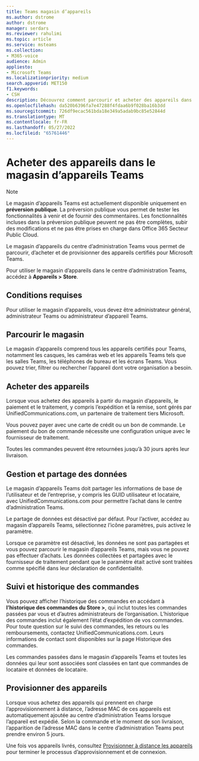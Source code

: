 ```yaml
---
title: Teams magasin d’appareils
ms.author: dstrome
author: dstrome
manager: serdars
ms.reviewer: rahulimi
ms.topic: article
ms.service: msteams
ms.collection:
- M365-voice
audience: Admin
appliesto:
- Microsoft Teams
ms.localizationpriority: medium
search.appverid: MET150
f1.keywords:
- CSH
description: Découvrez comment parcourir et acheter des appareils dans le magasin d’appareils du centre d’administration Teams
ms.openlocfilehash: da520b6396fa7e47288f4fdaa6b9f028ba16b3dd
ms.sourcegitcommit: 726df9ecac561bda18e349a5adab9bc85e52844d
ms.translationtype: MT
ms.contentlocale: fr-FR
ms.lasthandoff: 05/27/2022
ms.locfileid: "65761446"
---
```

# <a name="purchase-devices-in-the-teams-device-store"></a>Acheter des appareils dans le magasin d’appareils Teams

>[!NOTE]
>Le magasin d’appareils Teams est actuellement disponible uniquement en **préversion publique**. La préversion publique vous permet de tester les fonctionnalités à venir et de fournir des commentaires. Les fonctionnalités incluses dans la préversion publique peuvent ne pas être complètes, subir des modifications et ne pas être prises en charge dans Office 365 Secteur Public Cloud.

Le magasin d’appareils du centre d’administration Teams vous permet de parcourir, d’acheter et de provisionner des appareils certifiés pour Microsoft Teams.  

 Pour utiliser le magasin d’appareils dans le centre d’administration Teams, accédez à **Appareils > Store**.

## <a name="requirements"></a>Conditions requises

Pour utiliser le magasin d’appareils, vous devez être administrateur général, administrateur Teams ou administrateur d’appareil Teams.

## <a name="browse-the-store"></a>Parcourir le magasin

Le magasin d’appareils comprend tous les appareils certifiés pour Teams, notamment les casques, les caméras web et les appareils Teams tels que les salles Teams, les téléphones de bureau et les écrans Teams. Vous pouvez trier, filtrer ou rechercher l’appareil dont votre organisation a besoin.

## <a name="purchase-devices"></a>Acheter des appareils

Lorsque vous achetez des appareils à partir du magasin d’appareils, le paiement et le traitement, y compris l’expédition et la remise, sont gérés par UnifiedCommunications.com, un partenaire de traitement tiers Microsoft.  

Vous pouvez payer avec une carte de crédit ou un bon de commande. Le paiement du bon de commande nécessite une configuration unique avec le fournisseur de traitement.

Toutes les commandes peuvent être retournées jusqu’à 30 jours après leur livraison.

## <a name="data-handling-and-sharing"></a>Gestion et partage des données

Le magasin d’appareils Teams doit partager les informations de base de l’utilisateur et de l’entreprise, y compris les GUID utilisateur et locataire, avec UnifiedCommunications.com pour permettre l’achat dans le centre d’administration Teams.

Le partage de données est désactivé par défaut. Pour l’activer, accédez au magasin d’appareils Teams, sélectionnez l’icône paramètres, puis activez le paramètre.  

Lorsque ce paramètre est désactivé, les données ne sont pas partagées et vous pouvez parcourir le magasin d’appareils Teams, mais vous ne pouvez pas effectuer d’achats. Les données collectées et partagées avec le fournisseur de traitement pendant que le paramètre était activé sont traitées comme spécifié dans leur déclaration de confidentialité.

## <a name="order-tracking-and-history"></a>Suivi et historique des commandes

Vous pouvez afficher l’historique des commandes en accédant à **l’historique des commandes du Store >**, qui inclut toutes les commandes passées par vous et d’autres administrateurs de l’organisation. L’historique des commandes inclut également l’état d’expédition de vos commandes. Pour toute question sur le suivi des commandes, les retours ou les remboursements, contactez UnifiedCommunications.com. Leurs informations de contact sont disponibles sur la page Historique des commandes.

Les commandes passées dans le magasin d’appareils Teams et toutes les données qui leur sont associées sont classées en tant que commandes de locataire et données de locataire.

## <a name="provision-devices"></a>Provisionner des appareils

Lorsque vous achetez des appareils qui prennent en charge l’approvisionnement à distance, l’adresse MAC de ces appareils est automatiquement ajoutée au centre d’administration Teams lorsque l’appareil est expédié. Selon la commande et le moment de son livraison, l’apparition de l’adresse MAC dans le centre d’administration Teams peut prendre environ 5 jours.

Une fois vos appareils livrés, consultez [Provisionner à distance les appareils](remote-provision-remote-login.md#generate-a-verification-code) pour terminer le processus d’approvisionnement et de connexion.
